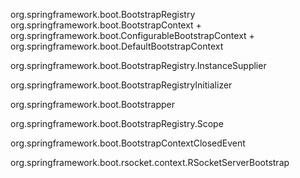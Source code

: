 
org.springframework.boot.BootstrapRegistry
org.springframework.boot.BootstrapContext
    + org.springframework.boot.ConfigurableBootstrapContext
        + org.springframework.boot.DefaultBootstrapContext

org.springframework.boot.BootstrapRegistry.InstanceSupplier

org.springframework.boot.BootstrapRegistryInitializer

org.springframework.boot.Bootstrapper

org.springframework.boot.BootstrapRegistry.Scope

org.springframework.boot.BootstrapContextClosedEvent

org.springframework.boot.rsocket.context.RSocketServerBootstrap























